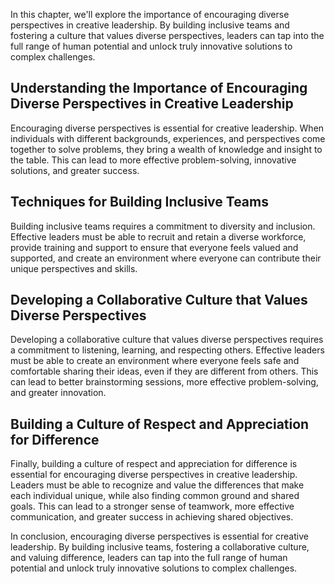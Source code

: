 
In this chapter, we'll explore the importance of encouraging diverse perspectives in creative leadership. By building inclusive teams and fostering a culture that values diverse perspectives, leaders can tap into the full range of human potential and unlock truly innovative solutions to complex challenges.

Understanding the Importance of Encouraging Diverse Perspectives in Creative Leadership
---------------------------------------------------------------------------------------

Encouraging diverse perspectives is essential for creative leadership. When individuals with different backgrounds, experiences, and perspectives come together to solve problems, they bring a wealth of knowledge and insight to the table. This can lead to more effective problem-solving, innovative solutions, and greater success.

Techniques for Building Inclusive Teams
---------------------------------------

Building inclusive teams requires a commitment to diversity and inclusion. Effective leaders must be able to recruit and retain a diverse workforce, provide training and support to ensure that everyone feels valued and supported, and create an environment where everyone can contribute their unique perspectives and skills.

Developing a Collaborative Culture that Values Diverse Perspectives
-------------------------------------------------------------------

Developing a collaborative culture that values diverse perspectives requires a commitment to listening, learning, and respecting others. Effective leaders must be able to create an environment where everyone feels safe and comfortable sharing their ideas, even if they are different from others. This can lead to better brainstorming sessions, more effective problem-solving, and greater innovation.

Building a Culture of Respect and Appreciation for Difference
-------------------------------------------------------------

Finally, building a culture of respect and appreciation for difference is essential for encouraging diverse perspectives in creative leadership. Leaders must be able to recognize and value the differences that make each individual unique, while also finding common ground and shared goals. This can lead to a stronger sense of teamwork, more effective communication, and greater success in achieving shared objectives.

In conclusion, encouraging diverse perspectives is essential for creative leadership. By building inclusive teams, fostering a collaborative culture, and valuing difference, leaders can tap into the full range of human potential and unlock truly innovative solutions to complex challenges.

